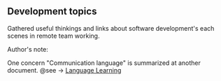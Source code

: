 ## Development topics

Gathered useful thinkings and links about software development's each scenes in remote team working.

Author's note:

One concern "Communication language" is summarized at another document. @see -> [Language Learning](https://www.gitbook.com/book/nobukoyamada/language-learning/details)
